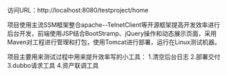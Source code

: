 访问URL：http://localhost:8080/testproject/home

项目使用主流SSM框架整合apache--TelnetClient等开源框架提高开发效率进行后台开发，前端使用JSP结合BootStramp、jQuery操作和动态展示页面，采用Maven对工程进行管理和打包，使用Tomcat进行部署，运行在Linux测试机器。

项目主要用来测试过程中用来提升效率写的小工具：
1.清空后台日志
2.部署交付
3.dubbo请求工具
4.资产联调工具
